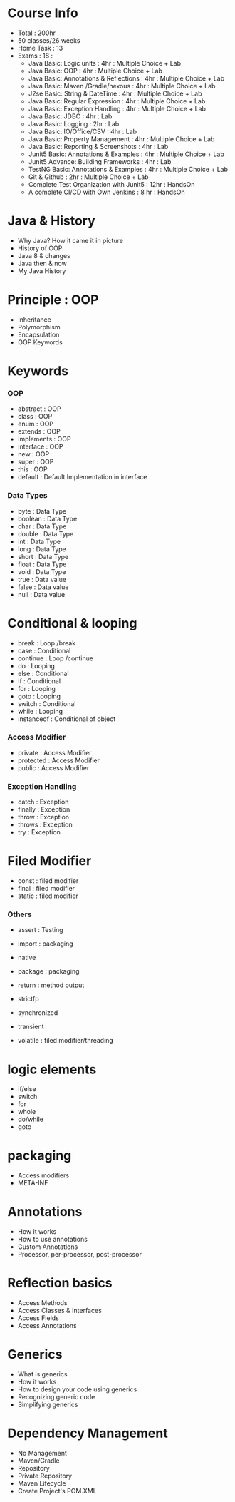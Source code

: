 # Course Info
- Total : 200hr
- 50 classes/26 weeks
- Home Task : 13
- Exams : 18 : 
    - Java Basic: Logic units : 4hr : Multiple Choice + Lab
    - Java Basic: OOP : 4hr : Multiple Choice + Lab
    - Java Basic: Annotations & Reflections : 4hr : Multiple Choice + Lab
    - Java Basic: Maven /Gradle/nexous : 4hr : Multiple Choice + Lab
    - J2se Basic: String & DateTime : 4hr : Multiple Choice + Lab
    - Java Basic: Regular Expression : 4hr : Multiple Choice + Lab
    - Java Basic: Exception Handling : 4hr : Multiple Choice + Lab
    - Java Basic: JDBC : 4hr :  Lab
    - Java Basic: Logging : 2hr : Lab
    - Java Basic: IO/Office/CSV : 4hr :  Lab      
    - Java Basic: Property Management : 4hr : Multiple Choice + Lab
    - Java Basic: Reporting & Screenshots : 4hr : Lab 
    - Junit5 Basic: Annotations & Examples : 4hr : Multiple Choice + Lab
    - Junit5 Advance: Building Frameworks : 4hr : Lab
    - TestNG Basic: Annotations & Examples : 4hr : Multiple Choice + Lab      
    - Git & Github : 2hr : Multiple Choice + Lab
    - Complete Test Organization with Junit5 : 12hr : HandsOn
    - A complete CI/CD with Own Jenkins : 8 hr : HandsOn
  
# Java & History
- Why Java? How it came it in picture
- History of OOP
- Java 8 & changes
- Java then & now 
- My Java History 


# Principle : OOP
- Inheritance
- Polymorphism
- Encapsulation
- OOP Keywords

# Keywords

### OOP 
- abstract : OOP
- class : OOP
- enum : OOP
- extends : OOP
- implements : OOP
- interface : OOP
- new : OOP
- super : OOP
- this : OOP
- default : Default Implementation in interface

### Data Types 
- byte : Data Type
- boolean : Data Type
- char : Data Type
- double : Data Type
- int : Data Type
- long : Data Type
- short : Data Type
- float : Data Type
- void : Data Type
- true : Data value
- false : Data value
- null : Data value

# Conditional & looping
- break : Loop /break
- case : Conditional
- continue : Loop /continue
- do : Looping
- else : Conditional
- if : Conditional
- for : Looping
- goto : Looping
- switch : Conditional
- while : Looping
- instanceof : Conditional of object

### Access Modifier
- private : Access Modifier
- protected : Access Modifier
- public : Access Modifier

### Exception Handling 
- catch : Exception
- finally : Exception
- throw : Exception
- throws : Exception
- try : Exception
  
# Filed Modifier
- const : filed modifier
- final : filed modifier
- static : filed modifier

### Others
- assert : Testing

- import : packaging
- native
- package : packaging
- return : method output

- strictfp
- synchronized
- transient
- volatile : filed modifier/threading

# logic elements
- if/else
- switch
- for
- whole
- do/while
- goto

# packaging
- Access modifiers
- META-INF 

# Annotations
- How it works
- How to use annotations
- Custom Annotations 
- Processor, per-processor, post-processor

# Reflection basics
- Access Methods
- Access Classes & Interfaces
- Access Fields
- Access Annotations 

# Generics
- What is generics
- How it works
- How to design your code using generics 
- Recognizing generic code
- Simplifying generics  

# Dependency Management 
- No Management 
- Maven/Gradle 
- Repository 
- Private Repository 
- Maven Lifecycle 
- Create Project's POM.XML